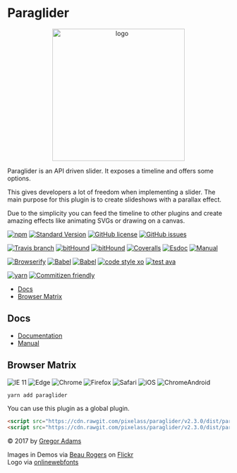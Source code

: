 # Paraglider

<p align="center"><img width="300" src="https://cdn.rawgit.com/pixelass/paraglider/master/paraglider.svg" alt="logo"/></p>

Paraglider is an API driven slider.
It exposes a timeline and offers some options.

This gives developers a lot of freedom when implementing a slider.
The main purpose for this plugin is to create slideshows with a parallax effect.

Due to the simplicity you can feed the timeline to other plugins and create amazing
effects like animating SVGs or drawing on a canvas.


[![npm](https://img.shields.io/npm/v/paraglider.svg?style=flat-square)](https://www.npmjs.com/package/paraglider)
[![Standard Version](https://img.shields.io/badge/release-standard%20version-44aa44.svg?style=flat-square)](https://github.com/conventional-changelog/standard-version)
[![GitHub license](https://img.shields.io/badge/license-MIT-blue.svg?style=flat-square)](https://raw.githubusercontent.com/pixelass/paraglider/master/LICENSE)
[![GitHub issues](https://img.shields.io/github/issues/pixelass/paraglider.svg?style=flat-square)](https://github.com/pixelass/paraglider/issues)

[![Travis branch](https://img.shields.io/travis/pixelass/paraglider/master.svg?style=flat-square)](https://travis-ci.org/pixelass/paraglider)
[![bitHound](https://img.shields.io/bithound/code/github/pixelass/paraglider.svg?style=flat-square)](https://www.bithound.io/github/pixelass/paraglider)
[![bitHound](https://img.shields.io/bithound/devDependencies/github/pixelass/paraglider.svg?style=flat-square)](https://www.bithound.io/github/pixelass/paraglider)
[![Coveralls](https://img.shields.io/coveralls/pixelass/paraglider.svg?style=flat-square)](https://coveralls.io/github/pixelass/paraglider)
[![Esdoc](https://pixelass.github.io/paraglider/api/badge.svg)](https://pixelass.github.io/paraglider/api)
[![Manual](https://pixelass.github.io/paraglider/api/manual-badge.svg)](https://pixelass.github.io/paraglider/api/manual)

[![Browserify](https://img.shields.io/badge/build-browserify-3c6991.svg?style=flat-square)](http://browserify.org/)
[![Babel](https://img.shields.io/badge/babel-stage--2-f5da55.svg?style=flat-square)](http://babeljs.io/docs/plugins/preset-stage-2/)
[![Babel](https://img.shields.io/badge/babel-transform--runtime-f5da55.svg?style=flat-square)](http://babeljs.io/docs/plugins/transform-runtime/)
[![code style xo](https://img.shields.io/badge/code_style-XO-64d8c7.svg?style=flat-square)](https://github.com/sindresorhus/xo)
[![test ava](https://img.shields.io/badge/test-🚀_AVA-0e1d5c.svg?style=flat-square)](https://github.com/avajs/ava)

[![yarn](https://img.shields.io/badge/yarn-friendly-2c8ebb.svg?style=flat-square)](https://yarnpkg.com/)
[![Commitizen friendly](https://img.shields.io/badge/commitizen-friendly-44aa44.svg?style=flat-square)](http://commitizen.github.io/cz-cli/)

<!-- toc -->

- [Docs](#docs)
- [Browser Matrix](#browser-matrix)

<!-- tocstop -->

## Docs

* [Documentation](https://pixelass.github.io/paraglider/api/)
* [Manual](https://pixelass.github.io/paraglider/api/manual)

## Browser Matrix

![IE 11](https://img.shields.io/badge/IE-11-44aa44.svg?style=flat-square)
![Edge](https://img.shields.io/badge/Edge-last_2-44aa44.svg?style=flat-square)
![Chrome](https://img.shields.io/badge/Chrome-last_2-44aa44.svg?style=flat-square)
![Firefox](https://img.shields.io/badge/Firefox-last_2-44aa44.svg?style=flat-square)
![Safari](https://img.shields.io/badge/Safari-last_2-44aa44.svg?style=flat-square)
![iOS](https://img.shields.io/badge/iOS-last_2-44aa44.svg?style=flat-square)
![ChromeAndroid](https://img.shields.io/badge/ChromeAndroid-last_2-44aa44.svg?style=flat-square)

```
yarn add paraglider
```

You can use this plugin as a global plugin.

```html
<script src="https://cdn.rawgit.com/pixelass/paraglider/v2.3.0/dist/paraglider.js"></script>
<script src="https://cdn.rawgit.com/pixelass/paraglider/v2.3.0/dist/paraglider.min.js"></script>
```


© 2017 by [Gregor Adams](greg@pixelass.com)

Images in Demos via [Beau Rogers](https://www.flickr.com/photos/beaurogers/) on [Flickr](https://www.flickr.com)  
Logo via [onlinewebfonts](http://www.onlinewebfonts.com)
